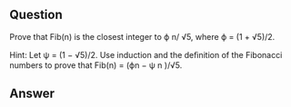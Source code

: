 ## Question

Prove that Fib(n) is the closest integer to ϕ n/ √5, where ϕ = (1 + √5)/2.

Hint: Let ψ = (1 − √5)/2.
Use induction and the deﬁnition of the Fibonacci numbers to prove that Fib(n) = (ϕn − ψ n )/√5.

## Answer
